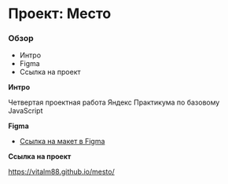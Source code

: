 # Проект: Место

### Обзор

* Интро
* Figma
* Ссылка на проект

**Интро**

Четвертая проектная работа Яндекс Практикума по базовому JavaScript

**Figma**

* [Ссылка на макет в Figma](https://www.figma.com/file/2cn9N9jSkmxD84oJik7xL7/JavaScript.-Sprint-4?node-id=0%3A1)

**Ссылка на проект**

https://vitalm88.github.io/mesto/
